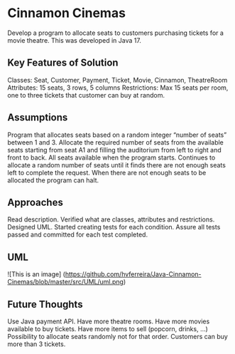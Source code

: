 # Cinnamon Cinemas

Develop a program to allocate seats to customers purchasing tickets for a movie theatre. This was developed in Java 17.

## Key Features of Solution

Classes: Seat, Customer, Payment, Ticket, Movie, Cinnamon, TheatreRoom
Attributes: 15 seats, 3 rows, 5 columns
Restrictions: Max 15 seats per room, one to three tickets that customer can buy at random.

## Assumptions

Program that allocates seats based on a random integer “number of seats” between 1 and 3.
Allocate the required number of seats from the available seats starting from seat A1 and filling the auditorium from
left to right and front to back.
All seats available when the program starts.
Continues to allocate a random number of seats until it finds there are not enough seats left to complete the request.
When there are not enough seats to be allocated the program can halt.

## Approaches

Read description.
Verified what are classes, attributes and restrictions.
Designed UML.
Started creating tests for each condition.
Assure all tests passed and committed for each test completed.

## UML

![This is an image] (https://github.com/hvferreira/Java-Cinnamon-Cinemas/blob/master/src/UML/uml.png)

## Future Thoughts

Use Java payment API.
Have more theatre rooms.
Have more movies available to buy tickets.
Have more items to sell (popcorn, drinks, …)
Possibility to allocate seats randomly not for that order.
Customers can buy more than 3 tickets.
